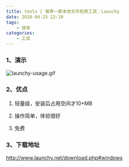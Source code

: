 ```yaml
---
title: tools | 推荐一款本地文件检索工具：Launchy
date: 2018-04-25 22:10
tags:
    - 效率
categories:
    - 工具
---
```

<!-- more -->
### 1、演示
![launchy-usage.gif](https://upload-images.jianshu.io/upload_images/5792176-0325c2433fe39f3f.gif?imageMogr2/auto-orient/strip)

### 2、优点
1. 轻量级，安装后占用空间才10+MB

2. 操作简单，体验很好

3. 免费

### 3、下载地址
http://www.launchy.net/download.php#windows